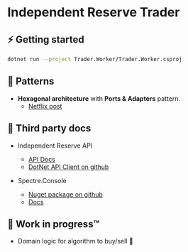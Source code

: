 # Independent Reserve Trader

## ⚡ Getting started

```bash
dotnet run --project Trader.Worker/Trader.Worker.csproj
```

## 🎩 Patterns

- __Hexagonal architecture__ with __Ports & Adapters__ pattern.
  - [Netflix post](https://netflixtechblog.com/ready-for-changes-with-hexagonal-architecture-b315ec967749)

## 🤝 Third party docs

- Independent Reserve API
  - [API Docs](https://www.independentreserve.com/nz/products/api)
  - [DotNet API Client on github](https://github.com/independentreserve/dotNetApiClient)

- Spectre.Console
  - [Nuget package on github](https://github.com/spectreconsole/spectre.console)
  - [Docs](https://spectreconsole.net/)

## 🔧 Work in progress™

- Domain logic for algorithm to buy/sell 🤡
